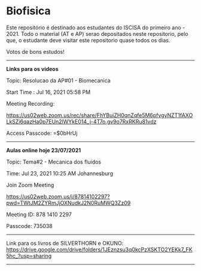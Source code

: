 # Biofisica

Este repositório é destinado aos estudantes do ISCISA do primeiro ano - 2021. Todo o material (AT e AP) serao depositados neste repositorio, pelo que, o estudante deve visitar este repositorio quase todos os dias. 

Votos de bons estudos!

-------------------------------------------------------------------------------------------------------------------------------
**Links para os videos**

Topic: Resolucao da AP#01 - Biomecanica

Start Time : Jul 16, 2021 05:58 PM

Meeting Recording:

https://us02web.zoom.us/rec/share/FhYBuiZH0qnZqfe5M6pfvgyNZT1fAXOLkSZi6qazHa0p7EUn2lWYkE014_j-4T7o.gv9o7RxRKRu81vdz

Access Passcode: =$0bHrUj


------------------------------------------------------------------------------------------------------------------------------


**Aulas online hoje 23/07/2021**





Topic: Tema#2 - Mecanica dos fluidos

Time: Jul 23, 2021 10:25 AM Johannesburg

Join Zoom Meeting

https://us02web.zoom.us/j/87814102297?pwd=TWtJM2ZYRmJjOXNudkJ2N0RuMWQ3Zz09

Meeting ID: 878 1410 2297

Passcode: 735038












----------------------------------------------------------------------------------------------------------------------------------

Link para os livros de SILVERTHORN e OKUNO: https://drive.google.com/drive/folders/1JEznzsu3q0kcPzXSKTO2YEKk7_FK5hc_?usp=sharing

------------------------------------------------------------------------------------------------------------------------------------
